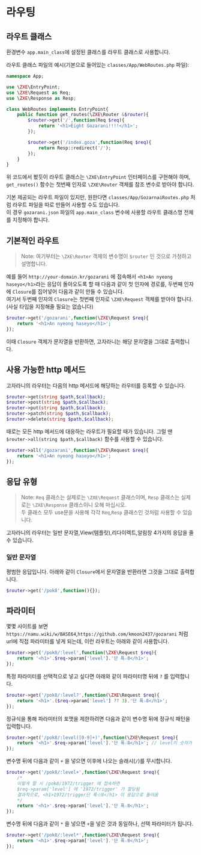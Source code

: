 # 라우팅
## 라우트 클래스
환경변수 `app.main_class`에 설정된 클래스를 라우트 클래스로 사용합니다.

라우트 클래스 파일의 예시(기본으로 들어있는 `classes/App/WebRoutes.php` 파일):
```php
namespace App;

use \ZXE\EntryPoint;
use \ZXE\Request as Req;
use \ZXE\Response as Resp;

class WebRoutes implements EntryPoint{
    public function get_routes(\ZXE\Router &$router){
        $router->get('/',function(Req $req){
            return '<h1>Eight Gozarani!!!!</h1>';
        });

        $router->get('/index.goza',function(Req $req){
            return Resp::redirect('/');
        });
    }
}
```

위 코드에서 봤듯이 라우트 클래스는 `\ZXE\EntryPoint` 인터페이스를 구현해야 하며, `get_routes()` 함수는 첫번째 인자로 `\ZXE\Router` 객체를 참조 변수로 받아야 합니다.

기본 제공되는 라우트 파일이 있지만, 원한다면 `classes/App/GozarnaiRoutes.php` 처럼 라우트 파일을 따로 만들어 사용할 수도 있습니다.  
이 경우 `gozarani.json` 파일의 `app.main_class` 변수에 사용할 라우트 클래스명 전체를 지정해야 합니다.
## 기본적인 라우트
> Note: 여기부터는 `\ZXE\Router` 객체의 변수명이 `$router` 인 것으로 가정하고 설명합니다.

예를 들어 `http://your-domain.kr/gozarani` 에 접속해서 `<h1>An nyeong haseyo</h1>`라는 응답이 돌아오도록 할 때
다음과 같이 첫 인자에 경로를, 두번째 인자에 `Closure`를 집어넣어 다음과 같이 만들 수 있습니다.  
여기서 두번째 인자의 `Closure`는 첫번째 인자로 `\ZXE\Request` 객체를 받아야 합니다.(사실 타입을 지정해줄 필요는 없습니다)
```php
$router->get('/gozarani',function(\ZXE\Request $req){
    return '<h1>An nyeong haseyo</h1>';
});
```

이때 `Closure` 객체가 문자열을 반환하면, 고자라니는 해당 문자열을 그대로 출력합니다.
## 사용 가능한 http 메서드
고자라니의 라우터는 다음의 http 메서드에 해당하는 라우터를 등록할 수 있습니다.
```php
$router->get(string $path,$callback);
$router->post(string $path,$callback);
$router->put(string $path,$callback);
$router->patch(string $path,$callback);
$router->delete(string $path,$callback);
```

때로는 모든 http 메서드에 대응하는 라우트가 필요할 때가 있습니다.
그럴 땐 `$router->all(string $path,$callback)` 함수를 사용할 수 있습니다.
```php
$router->all('/gozarani',function(\ZXE\Request $req){
    return '<h1>An nyeong haseyo</h1>';
});
```
## 응답 유형
> Note: `Req` 클래스는 실제로는 `\ZXE\Request` 클래스이며, `Resp` 클래스는 실제로는 `\ZXE\Response` 클래스이니 오해 마십시오.  
두 클래스 모두 use문을 사용해 각각 `Req`,`Resp` 클래스인 것처럼 사용할 수 있습니다.

고자라니의 라우터는 일반 문자열,View(템플릿),리다이렉트,알림창 4가지의 응답을 줄 수 있습니다.
### 일반 문자열
평범한 응답입니다. 아래와 같이 `Closure`에서 문자열을 반환라면 그것을 그대로 출력합니다.
```php
$router->get('/pok8',function(){});
```
## 파라미터
몇몇 사이트를 보면 `https://namu.wiki/w/BASE64`,`https://github.com/kmoon2437/gozarani` 처럼 url에 직접 파라미터를 넣게 되는데,
이런 라우트는 아래와 같이 사용합니다.
```php
$router->get('/pok8/:level',function(\ZXE\Request $req){
    return '<h1>'.$req->param['level'].'단 폭☆8</h1>';
});
```

특정 파라미터를 선택적으로 넣고 싶다면 아래와 같이 파라미터명 뒤에 `?` 를 입력합니다.
```php
$router->get('/pok8/:level?',function(\ZXE\Request $req){
    return '<h1>'.($req->param['level'] ?? 3).'단 폭☆8</h1>';
});
```

정규식을 통해 파라미터의 포맷을 제한하려면 다음과 같이 변수명 뒤에 정규식 패턴을 입력합니다.
```php
$router->get('/pok8/:level([0-9]+)',function(\ZXE\Request $req){
    return '<h1>'.$req->param['level'].'단 폭☆8</h1>'; // level이 숫자가 아니면 404 응답이 돌아옴
});
```

변수명 뒤에 다음과 같이 `+` 을 넣으면 이후에 나오는 슬래시(`/`)를 무시합니다.
```php
$router->get('/pok8/:level+',function(\ZXE\Request $req){
    /*
    이렇게 할 시 /pok8/1972/trigger 에 접속하면
    $req->param['level'] 에 '1972/trigger' 가 할당됨
    결과적으로, <h1>1972/trigger단 폭☆8</h1> 이 응답으로 돌아옴
    */
    return '<h1>'.$req->param['level'].'단 폭☆8</h1>';
});
```

변수명 뒤에 다음과 같이 `*` 을 넣으면 `+`을 넣은 것과 동일하나, 선택 파라미터가 됩니다.
```php
$router->get('/pok8/:level*',function(\ZXE\Request $req){
    return '<h1>'.$req->param['level'].'단 폭☆8</h1>';
});
```
